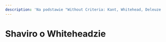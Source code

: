 ```yaml
---
description: 'Na podstawie "Without Criteria: Kant, Whitehead, Deleuze and Aesthetics"'
---
```


# Shaviro o Whiteheadzie

